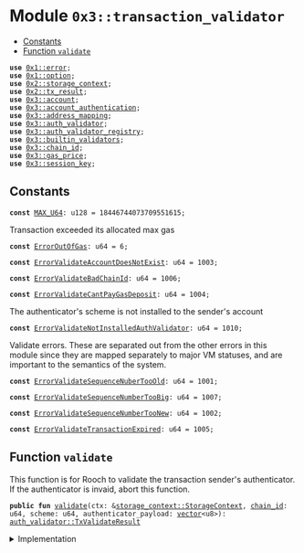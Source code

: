 
<a name="0x3_transaction_validator"></a>

# Module `0x3::transaction_validator`



-  [Constants](#@Constants_0)
-  [Function `validate`](#0x3_transaction_validator_validate)


<pre><code><b>use</b> <a href="../../moveos/moveos-stdlib/move-stdlib/doc/error.md#0x1_error">0x1::error</a>;
<b>use</b> <a href="../../moveos/moveos-stdlib/move-stdlib/doc/option.md#0x1_option">0x1::option</a>;
<b>use</b> <a href="../../moveos/moveos-stdlib/moveos-stdlib/doc/storage_context.md#0x2_storage_context">0x2::storage_context</a>;
<b>use</b> <a href="../../moveos/moveos-stdlib/moveos-stdlib/doc/tx_result.md#0x2_tx_result">0x2::tx_result</a>;
<b>use</b> <a href="account.md#0x3_account">0x3::account</a>;
<b>use</b> <a href="account_authentication.md#0x3_account_authentication">0x3::account_authentication</a>;
<b>use</b> <a href="address_mapping.md#0x3_address_mapping">0x3::address_mapping</a>;
<b>use</b> <a href="auth_validator.md#0x3_auth_validator">0x3::auth_validator</a>;
<b>use</b> <a href="auth_validator_registry.md#0x3_auth_validator_registry">0x3::auth_validator_registry</a>;
<b>use</b> <a href="builtin_validators.md#0x3_builtin_validators">0x3::builtin_validators</a>;
<b>use</b> <a href="chain_id.md#0x3_chain_id">0x3::chain_id</a>;
<b>use</b> <a href="gas_price.md#0x3_gas_price">0x3::gas_price</a>;
<b>use</b> <a href="session_key.md#0x3_session_key">0x3::session_key</a>;
</code></pre>



<a name="@Constants_0"></a>

## Constants


<a name="0x3_transaction_validator_MAX_U64"></a>



<pre><code><b>const</b> <a href="transaction_validator.md#0x3_transaction_validator_MAX_U64">MAX_U64</a>: u128 = 18446744073709551615;
</code></pre>



<a name="0x3_transaction_validator_ErrorOutOfGas"></a>

Transaction exceeded its allocated max gas


<pre><code><b>const</b> <a href="transaction_validator.md#0x3_transaction_validator_ErrorOutOfGas">ErrorOutOfGas</a>: u64 = 6;
</code></pre>



<a name="0x3_transaction_validator_ErrorValidateAccountDoesNotExist"></a>



<pre><code><b>const</b> <a href="transaction_validator.md#0x3_transaction_validator_ErrorValidateAccountDoesNotExist">ErrorValidateAccountDoesNotExist</a>: u64 = 1003;
</code></pre>



<a name="0x3_transaction_validator_ErrorValidateBadChainId"></a>



<pre><code><b>const</b> <a href="transaction_validator.md#0x3_transaction_validator_ErrorValidateBadChainId">ErrorValidateBadChainId</a>: u64 = 1006;
</code></pre>



<a name="0x3_transaction_validator_ErrorValidateCantPayGasDeposit"></a>



<pre><code><b>const</b> <a href="transaction_validator.md#0x3_transaction_validator_ErrorValidateCantPayGasDeposit">ErrorValidateCantPayGasDeposit</a>: u64 = 1004;
</code></pre>



<a name="0x3_transaction_validator_ErrorValidateNotInstalledAuthValidator"></a>

The authenticator's scheme is not installed to the sender's account


<pre><code><b>const</b> <a href="transaction_validator.md#0x3_transaction_validator_ErrorValidateNotInstalledAuthValidator">ErrorValidateNotInstalledAuthValidator</a>: u64 = 1010;
</code></pre>



<a name="0x3_transaction_validator_ErrorValidateSequenceNuberTooOld"></a>

Validate errors. These are separated out from the other errors in this
module since they are mapped separately to major VM statuses, and are
important to the semantics of the system.


<pre><code><b>const</b> <a href="transaction_validator.md#0x3_transaction_validator_ErrorValidateSequenceNuberTooOld">ErrorValidateSequenceNuberTooOld</a>: u64 = 1001;
</code></pre>



<a name="0x3_transaction_validator_ErrorValidateSequenceNumberTooBig"></a>



<pre><code><b>const</b> <a href="transaction_validator.md#0x3_transaction_validator_ErrorValidateSequenceNumberTooBig">ErrorValidateSequenceNumberTooBig</a>: u64 = 1007;
</code></pre>



<a name="0x3_transaction_validator_ErrorValidateSequenceNumberTooNew"></a>



<pre><code><b>const</b> <a href="transaction_validator.md#0x3_transaction_validator_ErrorValidateSequenceNumberTooNew">ErrorValidateSequenceNumberTooNew</a>: u64 = 1002;
</code></pre>



<a name="0x3_transaction_validator_ErrorValidateTransactionExpired"></a>



<pre><code><b>const</b> <a href="transaction_validator.md#0x3_transaction_validator_ErrorValidateTransactionExpired">ErrorValidateTransactionExpired</a>: u64 = 1005;
</code></pre>



<a name="0x3_transaction_validator_validate"></a>

## Function `validate`

This function is for Rooch to validate the transaction sender's authenticator.
If the authenticator is invaid, abort this function.


<pre><code><b>public</b> <b>fun</b> <a href="transaction_validator.md#0x3_transaction_validator_validate">validate</a>(ctx: &<a href="../../moveos/moveos-stdlib/moveos-stdlib/doc/storage_context.md#0x2_storage_context_StorageContext">storage_context::StorageContext</a>, <a href="chain_id.md#0x3_chain_id">chain_id</a>: u64, scheme: u64, authenticator_payload: <a href="../../moveos/moveos-stdlib/move-stdlib/doc/vector.md#0x1_vector">vector</a>&lt;u8&gt;): <a href="auth_validator.md#0x3_auth_validator_TxValidateResult">auth_validator::TxValidateResult</a>
</code></pre>



<details>
<summary>Implementation</summary>


<pre><code><b>public</b> <b>fun</b> <a href="transaction_validator.md#0x3_transaction_validator_validate">validate</a>(
    ctx: &StorageContext,
    <a href="chain_id.md#0x3_chain_id">chain_id</a>: u64,
    scheme: u64,
    authenticator_payload: <a href="../../moveos/moveos-stdlib/move-stdlib/doc/vector.md#0x1_vector">vector</a>&lt;u8&gt;
): TxValidateResult {

    // === validate the chain id ===
    <b>assert</b>!(
        <a href="chain_id.md#0x3_chain_id">chain_id</a> == <a href="chain_id.md#0x3_chain_id_chain_id">chain_id::chain_id</a>(ctx),
        <a href="../../moveos/moveos-stdlib/move-stdlib/doc/error.md#0x1_error_invalid_argument">error::invalid_argument</a>(<a href="transaction_validator.md#0x3_transaction_validator_ErrorValidateBadChainId">ErrorValidateBadChainId</a>)
    );

    // === validate the sequence number ===
    <b>let</b> tx_sequence_number = <a href="../../moveos/moveos-stdlib/moveos-stdlib/doc/storage_context.md#0x2_storage_context_sequence_number">storage_context::sequence_number</a>(ctx);
    <b>assert</b>!(
        (tx_sequence_number <b>as</b> u128) &lt; <a href="transaction_validator.md#0x3_transaction_validator_MAX_U64">MAX_U64</a>,
        <a href="../../moveos/moveos-stdlib/move-stdlib/doc/error.md#0x1_error_out_of_range">error::out_of_range</a>(<a href="transaction_validator.md#0x3_transaction_validator_ErrorValidateSequenceNumberTooBig">ErrorValidateSequenceNumberTooBig</a>)
    );

    <b>let</b> account_sequence_number = <a href="account.md#0x3_account_sequence_number_for_sender">account::sequence_number_for_sender</a>(ctx);
    <b>assert</b>!(
        tx_sequence_number &gt;= account_sequence_number,
        <a href="../../moveos/moveos-stdlib/move-stdlib/doc/error.md#0x1_error_invalid_argument">error::invalid_argument</a>(<a href="transaction_validator.md#0x3_transaction_validator_ErrorValidateSequenceNuberTooOld">ErrorValidateSequenceNuberTooOld</a>)
    );

    // [PCA12]: Check that the transaction's sequence number matches the
    // current sequence number. Otherwise sequence number is too new by [PCA11].
    <b>assert</b>!(
        tx_sequence_number == account_sequence_number,
        <a href="../../moveos/moveos-stdlib/move-stdlib/doc/error.md#0x1_error_invalid_argument">error::invalid_argument</a>(<a href="transaction_validator.md#0x3_transaction_validator_ErrorValidateSequenceNumberTooNew">ErrorValidateSequenceNumberTooNew</a>)
    );

    // === validate gas ===
    <b>let</b> _max_gas_amount = <a href="../../moveos/moveos-stdlib/moveos-stdlib/doc/storage_context.md#0x2_storage_context_max_gas_amount">storage_context::max_gas_amount</a>(ctx);
    //TODO check the <a href="account.md#0x3_account">account</a> can pay the gas fee

    // === validate the authenticator ===

    // <b>if</b> the authenticator authenticator_payload is session key, validate the session key
    // otherwise <b>return</b> the authentication validator via the scheme
    <b>let</b> session_key_option = <a href="session_key.md#0x3_session_key_validate">session_key::validate</a>(ctx, scheme, authenticator_payload);
    <b>if</b> (<a href="../../moveos/moveos-stdlib/move-stdlib/doc/option.md#0x1_option_is_some">option::is_some</a>(&session_key_option)) {
        <a href="auth_validator.md#0x3_auth_validator_new_tx_validate_result">auth_validator::new_tx_validate_result</a>(scheme, <a href="../../moveos/moveos-stdlib/move-stdlib/doc/option.md#0x1_option_none">option::none</a>(), session_key_option)
    }<b>else</b> {
        <b>let</b> sender = <a href="../../moveos/moveos-stdlib/moveos-stdlib/doc/storage_context.md#0x2_storage_context_sender">storage_context::sender</a>(ctx);
        <b>let</b> <a href="auth_validator.md#0x3_auth_validator">auth_validator</a> = <a href="auth_validator_registry.md#0x3_auth_validator_registry_borrow_validator">auth_validator_registry::borrow_validator</a>(ctx, scheme);
        <b>let</b> validator_id = <a href="auth_validator.md#0x3_auth_validator_validator_id">auth_validator::validator_id</a>(<a href="auth_validator.md#0x3_auth_validator">auth_validator</a>);
        // builtin scheme do not need <b>to</b> install
        <b>if</b> (!rooch_framework::builtin_validators::is_builtin_scheme(scheme)) {
            <b>assert</b>!(
                <a href="account_authentication.md#0x3_account_authentication_is_auth_validator_installed">account_authentication::is_auth_validator_installed</a>(ctx, sender, validator_id),
                <a href="../../moveos/moveos-stdlib/move-stdlib/doc/error.md#0x1_error_invalid_state">error::invalid_state</a>(<a href="transaction_validator.md#0x3_transaction_validator_ErrorValidateNotInstalledAuthValidator">ErrorValidateNotInstalledAuthValidator</a>)
            );
        };
        <a href="auth_validator.md#0x3_auth_validator_new_tx_validate_result">auth_validator::new_tx_validate_result</a>(scheme, <a href="../../moveos/moveos-stdlib/move-stdlib/doc/option.md#0x1_option_some">option::some</a>(*<a href="auth_validator.md#0x3_auth_validator">auth_validator</a>), <a href="../../moveos/moveos-stdlib/move-stdlib/doc/option.md#0x1_option_none">option::none</a>())
    }
}
</code></pre>



</details>
